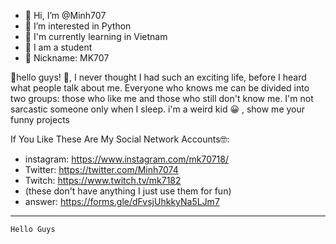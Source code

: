 - 👋 Hi, I’m @Minh707
- 👀 I’m interested in Python
- 🌱 I'm currently learning in Vietnam
- 💞️ I am a student
- 🔰 Nickname: MK707
 

👋hello guys!
👋, I never thought I had such an exciting life, before I heard what people talk about me. Everyone who knows me can be divided into two groups: those who like me and those who still don't know me. I'm not sarcastic someone only when I sleep. i'm a weird kid 😀 , show me your funny projects

If You Like These Are My Social Network Accounts🤓:
 - instagram: https://www.instagram.com/mk70718/
 - Twitter: https://twitter.com/Minh7074
 - Twitch: https://www.twitch.tv/mk7182
 - (these don't have anything I just use them for fun)
- answer: https://forms.gle/dFvsjUhkkyNa5LJm7
---------------------------
```
Hello Guys 
```

